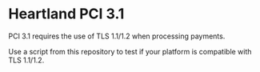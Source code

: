 # Heartland PCI 3.1

PCI 3.1 requires the use of TLS 1.1/1.2 when processing payments.

Use a script from this repository to test if your platform is compatible with TLS 1.1/1.2.
